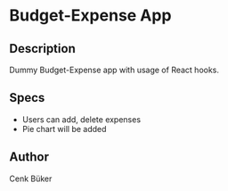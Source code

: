 # Budget-Expense App

## Description
Dummy Budget-Expense app with usage of React hooks. 

## Specs
- Users can add, delete expenses
- Pie chart will be added


## Author
Cenk Büker
